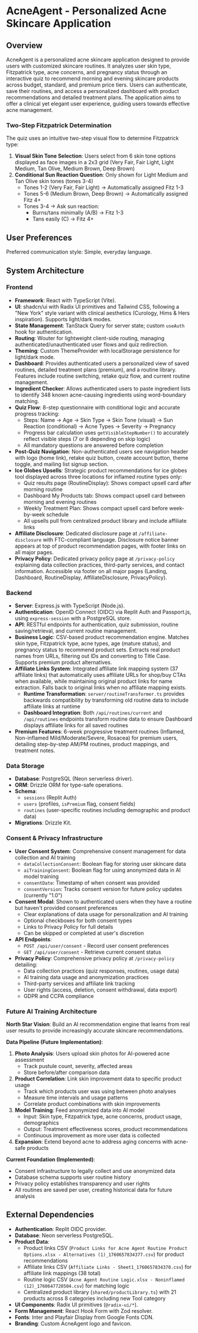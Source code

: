 # AcneAgent - Personalized Acne Skincare Application

## Overview
AcneAgent is a personalized acne skincare application designed to provide users with customized skincare routines. It analyzes user skin type, Fitzpatrick type, acne concerns, and pregnancy status through an interactive quiz to recommend morning and evening skincare products across budget, standard, and premium price tiers. Users can authenticate, save their routines, and access a personalized dashboard with product recommendations and detailed treatment plans. The application aims to offer a clinical yet elegant user experience, guiding users towards effective acne management.

### Two-Step Fitzpatrick Determination
The quiz uses an intuitive two-step visual flow to determine Fitzpatrick type:
1. **Visual Skin Tone Selection**: Users select from 6 skin tone options displayed as face images in a 2x3 grid (Very Fair, Fair Light, Light Medium, Tan Olive, Medium Brown, Deep Brown)
2. **Conditional Sun Reaction Question**: Only shown for Light Medium and Tan Olive skin tones (tones 3-4)
   - Tones 1-2 (Very Fair, Fair Light) → Automatically assigned Fitz 1-3
   - Tones 5-6 (Medium Brown, Deep Brown) → Automatically assigned Fitz 4+
   - Tones 3-4 → Ask sun reaction:
     - Burns/tans minimally (A/B) → Fitz 1-3
     - Tans easily (C) → Fitz 4+

## User Preferences
Preferred communication style: Simple, everyday language.

## System Architecture

### Frontend
- **Framework**: React with TypeScript (Vite).
- **UI**: shadcn/ui with Radix UI primitives and Tailwind CSS, following a "New York" style variant with clinical aesthetics (Curology, Hims & Hers inspiration). Supports light/dark modes.
- **State Management**: TanStack Query for server state; custom `useAuth` hook for authentication.
- **Routing**: Wouter for lightweight client-side routing, managing authenticated/unauthenticated user flows and quiz redirection.
- **Theming**: Custom ThemeProvider with localStorage persistence for light/dark mode.
- **Dashboard**: Provides authenticated users a personalized view of saved routines, detailed treatment plans (premium), and a routine library. Features include routine switching, retake quiz flow, and current routine management.
- **Ingredient Checker**: Allows authenticated users to paste ingredient lists to identify 348 known acne-causing ingredients using word-boundary matching.
- **Quiz Flow**: 8-step questionnaire with conditional logic and accurate progress tracking:
  - Steps: Name → Age → Skin Type → Skin Tone (visual) → Sun Reaction (conditional) → Acne Types → Severity → Pregnancy
  - Progress bar calculation uses `getVisibleStepNumber()` to accurately reflect visible steps (7 or 8 depending on skip logic)
  - All mandatory questions are answered before completion
- **Post-Quiz Navigation**: Non-authenticated users see navigation header with logo (home link), retake quiz button, create account button, theme toggle, and mailing list signup section.
- **Ice Globes Upsells**: Strategic product recommendations for ice globes tool displayed across three locations for inflamed routine types only:
  - Quiz results page (RoutineDisplay): Shows compact upsell card after morning routine
  - Dashboard My Products tab: Shows compact upsell card between morning and evening routines
  - Weekly Treatment Plan: Shows compact upsell card before week-by-week schedule
  - All upsells pull from centralized product library and include affiliate links
- **Affiliate Disclosure**: Dedicated disclosure page at `/affiliate-disclosure` with FTC-compliant language. Disclosure notice banner appears at top of product recommendation pages, with footer links on all major pages.
- **Privacy Policy**: Dedicated privacy policy page at `/privacy-policy` explaining data collection practices, third-party services, and contact information. Accessible via footer on all major pages (Landing, Dashboard, RoutineDisplay, AffiliateDisclosure, PrivacyPolicy).

### Backend
- **Server**: Express.js with TypeScript (Node.js).
- **Authentication**: OpenID Connect (OIDC) via Replit Auth and Passport.js, using `express-session` with a PostgreSQL store.
- **API**: RESTful endpoints for authentication, quiz submission, routine saving/retrieval, and current routine management.
- **Business Logic**: CSV-based product recommendation engine. Matches skin type, Fitzpatrick type, acne types, age (mature status), and pregnancy status to recommend product sets. Extracts real product names from URLs, filtering out IDs and converting to Title Case. Supports premium product alternatives.
- **Affiliate Links System**: Integrated affiliate link mapping system (37 affiliate links) that automatically uses affiliate URLs for shop/buy CTAs when available, while maintaining original product links for name extraction. Falls back to original links when no affiliate mapping exists.
  - **Runtime Transformation**: `server/routineTransformer.ts` provides backwards compatibility by transforming old routine data to include affiliate links at runtime
  - **Dashboard Integration**: Both `/api/routines/current` and `/api/routines` endpoints transform routine data to ensure Dashboard displays affiliate links for all saved routines
- **Premium Features**: 6-week progressive treatment routines (Inflamed, Non-inflamed Mild/Moderate/Severe, Rosacea) for premium users, detailing step-by-step AM/PM routines, product mappings, and treatment notes.

### Data Storage
- **Database**: PostgreSQL (Neon serverless driver).
- **ORM**: Drizzle ORM for type-safe operations.
- **Schema**: 
  - `sessions` (Replit Auth)
  - `users` (profiles, `isPremium` flag, consent fields)
  - `routines` (user-specific routines including demographic and product data)
- **Migrations**: Drizzle Kit.

### Consent & Privacy Infrastructure
- **User Consent System**: Comprehensive consent management for data collection and AI training
  - `dataCollectionConsent`: Boolean flag for storing user skincare data
  - `aiTrainingConsent`: Boolean flag for using anonymized data in AI model training
  - `consentDate`: Timestamp of when consent was provided
  - `consentVersion`: Tracks consent version for future policy updates (currently "1.0")
- **Consent Modal**: Shown to authenticated users when they have a routine but haven't provided consent preferences
  - Clear explanations of data usage for personalization and AI training
  - Optional checkboxes for both consent types
  - Links to Privacy Policy for full details
  - Can be skipped or completed at user's discretion
- **API Endpoints**: 
  - `POST /api/user/consent` - Record user consent preferences
  - `GET /api/user/consent` - Retrieve current consent status
- **Privacy Policy**: Comprehensive privacy policy at `/privacy-policy` detailing:
  - Data collection practices (quiz responses, routines, usage data)
  - AI training data usage and anonymization practices
  - Third-party services and affiliate link tracking
  - User rights (access, deletion, consent withdrawal, data export)
  - GDPR and CCPA compliance

### Future AI Training Architecture
**North Star Vision**: Build an AI recommendation engine that learns from real user results to provide increasingly accurate skincare recommendations.

**Data Pipeline (Future Implementation)**:
1. **Photo Analysis**: Users upload skin photos for AI-powered acne assessment
   - Track pustule count, severity, affected areas
   - Store before/after comparison data
2. **Product Correlation**: Link skin improvement data to specific product usage
   - Track which products user was using between photo analyses
   - Measure time intervals and usage patterns
   - Correlate product combinations with skin improvements
3. **Model Training**: Feed anonymized data into AI model
   - Input: Skin type, Fitzpatrick type, acne concerns, product usage, demographics
   - Output: Treatment effectiveness scores, product recommendations
   - Continuous improvement as more user data is collected
4. **Expansion**: Extend beyond acne to address aging concerns with acne-safe products

**Current Foundation (Implemented)**:
- Consent infrastructure to legally collect and use anonymized data
- Database schema supports user routine history
- Privacy policy establishes transparency and user rights
- All routines are saved per user, creating historical data for future analysis

## External Dependencies
- **Authentication**: Replit OIDC provider.
- **Database**: Neon serverless PostgreSQL.
- **Product Data**: 
  - Product links CSV (`Product Links for Acne Agent Routine Product Options.xlsx - Alternatives (1)_1760657834377.csv`) for product recommendations
  - Affiliate links CSV (`Affiliate Links - Sheet1_1760657834370.csv`) for affiliate link mappings (38 total)
  - Routine logic CSV (`Acne Agent Routine Logic.xlsx - Noninflamed (12)_1760647720504.csv`) for matching logic
  - Centralized product library (`shared/productLibrary.ts`) with 21 products across 8 categories including new Tool category
- **UI Components**: Radix UI primitives (`@radix-ui/*`).
- **Form Management**: React Hook Form with Zod resolver.
- **Fonts**: Inter and Playfair Display from Google Fonts CDN.
- **Branding**: Custom AcneAgent logo and favicon.